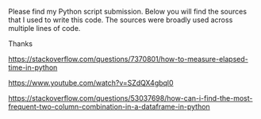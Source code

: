 Please find my Python script submission. Below you will find the sources that I used to write this code. The sources were broadly used across multiple lines of code.

Thanks


https://stackoverflow.com/questions/7370801/how-to-measure-elapsed-time-in-python

https://www.youtube.com/watch?v=SZdQX4gbql0

https://stackoverflow.com/questions/53037698/how-can-i-find-the-most-frequent-two-column-combination-in-a-dataframe-in-python
